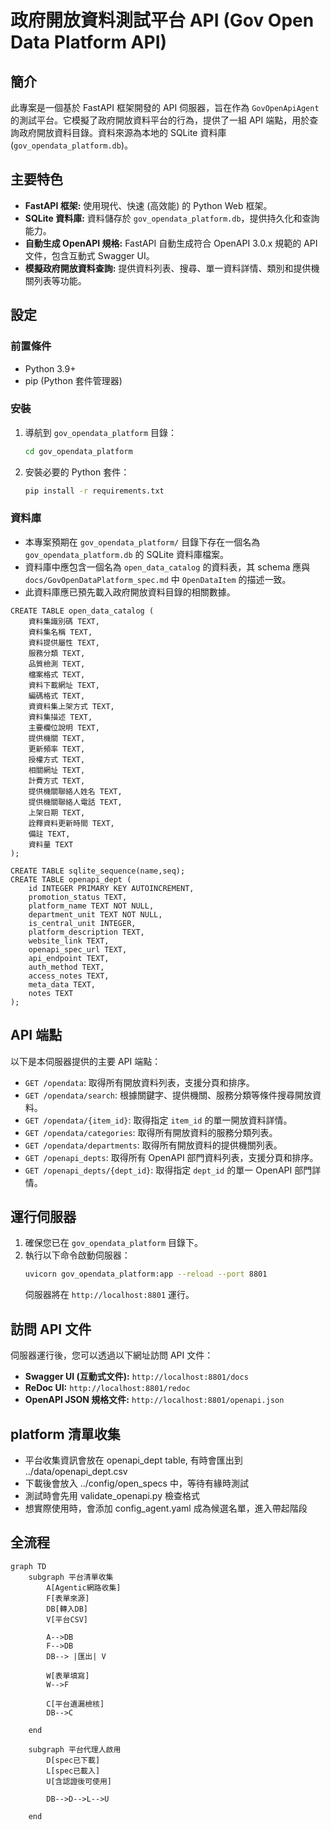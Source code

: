 # 政府開放資料測試平台 API (Gov Open Data Platform API)

## 簡介
此專案是一個基於 FastAPI 框架開發的 API 伺服器，旨在作為 `GovOpenApiAgent` 的測試平台。它模擬了政府開放資料平台的行為，提供了一組 API 端點，用於查詢政府開放資料目錄。資料來源為本地的 SQLite 資料庫 (`gov_opendata_platform.db`)。

## 主要特色
*   **FastAPI 框架:** 使用現代、快速 (高效能) 的 Python Web 框架。
*   **SQLite 資料庫:** 資料儲存於 `gov_opendata_platform.db`，提供持久化和查詢能力。
*   **自動生成 OpenAPI 規格:** FastAPI 自動生成符合 OpenAPI 3.0.x 規範的 API 文件，包含互動式 Swagger UI。
*   **模擬政府開放資料查詢:** 提供資料列表、搜尋、單一資料詳情、類別和提供機關列表等功能。

## 設定

### 前置條件
*   Python 3.9+
*   pip (Python 套件管理器)

### 安裝
1.  導航到 `gov_opendata_platform` 目錄：
    ```bash
    cd gov_opendata_platform
    ```
2.  安裝必要的 Python 套件：
    ```bash
    pip install -r requirements.txt
    ```

### 資料庫
*   本專案預期在 `gov_opendata_platform/` 目錄下存在一個名為 `gov_opendata_platform.db` 的 SQLite 資料庫檔案。
*   資料庫中應包含一個名為 `open_data_catalog` 的資料表，其 schema 應與 `docs/GovOpenDataPlatform_spec.md` 中 `OpenDataItem` 的描述一致。
*   此資料庫應已預先載入政府開放資料目錄的相關數據。

```
CREATE TABLE open_data_catalog (
    資料集識別碼 TEXT,
    資料集名稱 TEXT,
    資料提供屬性 TEXT,
    服務分類 TEXT,
    品質檢測 TEXT,
    檔案格式 TEXT,
    資料下載網址 TEXT,
    編碼格式 TEXT,
    資資料集上架方式 TEXT,
    資料集描述 TEXT,
    主要欄位說明 TEXT,
    提供機關 TEXT,
    更新頻率 TEXT,
    授權方式 TEXT,
    相關網址 TEXT,
    計費方式 TEXT,
    提供機關聯絡人姓名 TEXT,
    提供機關聯絡人電話 TEXT,
    上架日期 TEXT,
    詮釋資料更新時間 TEXT,
    備註 TEXT,
    資料量 TEXT
);

CREATE TABLE sqlite_sequence(name,seq);
CREATE TABLE openapi_dept (
    id INTEGER PRIMARY KEY AUTOINCREMENT,
    promotion_status TEXT,
    platform_name TEXT NOT NULL,
    department_unit TEXT NOT NULL,
    is_central_unit INTEGER,
    platform_description TEXT,
    website_link TEXT,
    openapi_spec_url TEXT,
    api_endpoint TEXT,
    auth_method TEXT,
    access_notes TEXT,
    meta_data TEXT,
    notes TEXT
);

```

## API 端點

以下是本伺服器提供的主要 API 端點：

*   `GET /opendata`: 取得所有開放資料列表，支援分頁和排序。
*   `GET /opendata/search`: 根據關鍵字、提供機關、服務分類等條件搜尋開放資料。
*   `GET /opendata/{item_id}`: 取得指定 `item_id` 的單一開放資料詳情。
*   `GET /opendata/categories`: 取得所有開放資料的服務分類列表。
*   `GET /opendata/departments`: 取得所有開放資料的提供機關列表。
*   `GET /openapi_depts`: 取得所有 OpenAPI 部門資料列表，支援分頁和排序。
*   `GET /openapi_depts/{dept_id}`: 取得指定 `dept_id` 的單一 OpenAPI 部門詳情。

## 運行伺服器

1.  確保您已在 `gov_opendata_platform` 目錄下。
2.  執行以下命令啟動伺服器：
    ```bash
    uvicorn gov_opendata_platform:app --reload --port 8801
    ```
    伺服器將在 `http://localhost:8801` 運行。

## 訪問 API 文件

伺服器運行後，您可以透過以下網址訪問 API 文件：

*   **Swagger UI (互動式文件):** `http://localhost:8801/docs`
*   **ReDoc UI:** `http://localhost:8801/redoc`
*   **OpenAPI JSON 規格文件:** `http://localhost:8801/openapi.json`

## platform 清單收集
- 平台收集資訊會放在 openapi_dept table, 有時會匯出到 ../data/openapi_dept.csv
- 下載後會放入 ../config/open_specs 中，等待有緣時測試
- 測試時會先用 validate_openapi.py 檢查格式
- 想實際使用時，會添加 config_agent.yaml 成為候選名單，進入帶起階段


## 全流程
```mermaid
graph TD
    subgraph 平台清單收集
	    A[Agentic網路收集]
	    F[表單來源]
	    DB[轉入DB]
	    V[平台CSV]
	    
		A-->DB
		F-->DB
		DB--> |匯出| V
		
		W[表單填寫]
		W-->F
		
		C[平台遺漏檢核]
		DB-->C

    end

    subgraph 平台代理人啟用
        D[spec已下載]
        L[spec已載入]
        U[含認證後可使用]
        
        DB-->D-->L-->U

    end

```